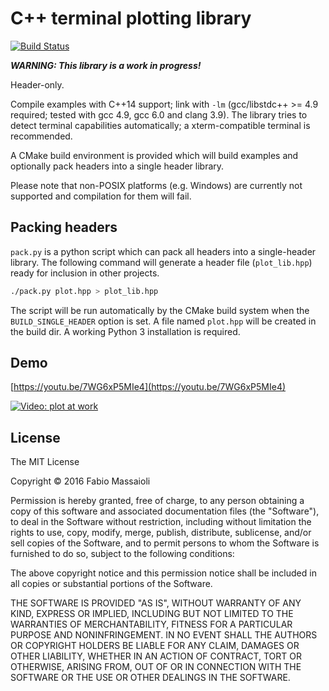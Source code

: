 # C++ terminal plotting library

[![Build Status](https://travis-ci.org/fbbdev/plot.svg?branch=master)](https://travis-ci.org/fbbdev/plot)

***WARNING: This library is a work in progress!***

Header-only.

Compile examples with C++14 support; link with `-lm` (gcc/libstdc++ >= 4.9
required; tested with gcc 4.9, gcc 6.0 and clang 3.9). The library tries
to detect terminal capabilities automatically; a xterm-compatible terminal
is recommended.

A CMake build environment is provided which will build examples and
optionally pack headers into a single header library.

Please note that non-POSIX platforms (e.g. Windows) are currently not
supported and compilation for them will fail.

## Packing headers

`pack.py` is a python script which can pack all headers into a
single-header library. The following command will generate a
header file (`plot_lib.hpp`) ready for inclusion in other projects.

```sh
./pack.py plot.hpp > plot_lib.hpp
```

The script will be run automatically by the CMake build system when the
`BUILD_SINGLE_HEADER` option is set. A file named `plot.hpp` will be created
in the build dir. A working Python 3 installation is required.

## Demo

[https://youtu.be/7WG6xP5MIe4](https://youtu.be/7WG6xP5MIe4)

[![Video: plot at work](https://img.youtube.com/vi/7WG6xP5MIe4/0.jpg)](https://www.youtube.com/watch?v=7WG6xP5MIe4)

## License

The MIT License

Copyright &copy; 2016 Fabio Massaioli

Permission is hereby granted, free of charge, to any person obtaining a copy
of this software and associated documentation files (the "Software"), to deal
in the Software without restriction, including without limitation the rights
to use, copy, modify, merge, publish, distribute, sublicense, and/or sell
copies of the Software, and to permit persons to whom the Software is
furnished to do so, subject to the following conditions:

The above copyright notice and this permission notice shall be included in all
copies or substantial portions of the Software.

THE SOFTWARE IS PROVIDED "AS IS", WITHOUT WARRANTY OF ANY KIND, EXPRESS OR
IMPLIED, INCLUDING BUT NOT LIMITED TO THE WARRANTIES OF MERCHANTABILITY,
FITNESS FOR A PARTICULAR PURPOSE AND NONINFRINGEMENT. IN NO EVENT SHALL THE
AUTHORS OR COPYRIGHT HOLDERS BE LIABLE FOR ANY CLAIM, DAMAGES OR OTHER
LIABILITY, WHETHER IN AN ACTION OF CONTRACT, TORT OR OTHERWISE, ARISING FROM,
OUT OF OR IN CONNECTION WITH THE SOFTWARE OR THE USE OR OTHER DEALINGS IN THE
SOFTWARE.
